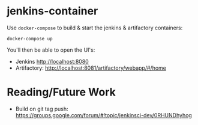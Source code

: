 # jenkins-container

Use `docker-compose` to build & start the jenkins & artifactory containers:

    docker-compose up
    
You'll then be able to open the UI's:

* Jenkins [http://localhost:8080](http://localhost:8080)
* Artifactory: [http://localhost:8081/artifactory/webapp/#/home](http://localhost:8081/artifactory/webapp/#/home)

# Reading/Future Work

* Build on git tag push: https://groups.google.com/forum/#!topic/jenkinsci-dev/0RHUNDhyhog
